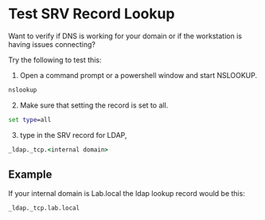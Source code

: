 # Test SRV Record Lookup

Want to verify if DNS is working for your domain or if the workstation is having issues connecting?

Try the following to test this:

1. Open a command prompt or a powershell window and start NSLOOKUP.
```cmd
nslookup
```
2. Make sure that setting the record is set to all.
```cmd
set type=all
```
3. type in the SRV record for LDAP, 
```cmd
_ldap._tcp.<internal domain>
```

## Example
If your internal domain is Lab.local the ldap lookup record would be this:
```cmd
_ldap._tcp.lab.local
```
